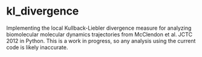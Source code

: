 # kl_divergence
Implementing the local Kullback-Liebler divergence measure for analyzing biomolecular molecular dynamics trajectories from McClendon et al. JCTC 2012 in Python. This is a work in progress, so any analysis using the current code is likely inaccurate.
